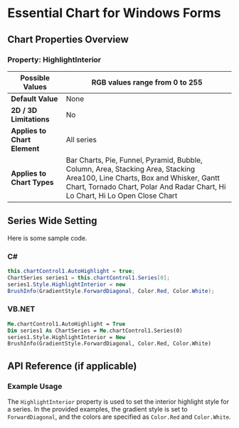 <!--
source: image
domain: syncfusion-sdk
task: pdf-ocr-to-markdown
language: en (keep original; do not translate)
source_filename: page_249.jpeg
document_name: chart
page_number: 249
page_id: chart#page_249
product: Syncfusion Winforms
version: 11.4.0.26
timestamp: 2025-08-09T03:30:45Z
fidelity: lossless
-->

# Essential Chart for Windows Forms

## Chart Properties Overview

### Property: HighlightInterior

| **Possible Values** | RGB values range from 0 to 255 |
| --- | --- |
| **Default Value** | None |
| **2D / 3D Limitations** | No |
| **Applies to Chart Element** | All series |
| **Applies to Chart Types** | Bar Charts, Pie, Funnel, Pyramid, Bubble, Column, Area, Stacking Area, Stacking Area100, Line Charts, Box and Whisker, Gantt Chart, Tornado Chart, Polar And Radar Chart, Hi Lo Chart, Hi Lo Open Close Chart |

## Series Wide Setting

Here is some sample code.

### C#

```csharp
this.chartControl1.AutoHighlight = true;
ChartSeries series1 = this.chartControl1.Series[0];
series1.Style.HighlightInterior = new
BrushInfo(GradientStyle.ForwardDiagonal, Color.Red, Color.White);
```

### VB.NET

```vb
Me.chartControl1.AutoHighlight = True
Dim series1 As ChartSeries = Me.chartControl1.Series(0)
series1.Style.HighlightInterior = New
BrushInfo(GradientStyle.ForwardDiagonal, Color.Red, Color.White)
```

## API Reference (if applicable)

### Example Usage

The `HighlightInterior` property is used to set the interior highlight style for a series. In the provided examples, the gradient style is set to `ForwardDiagonal`, and the colors are specified as `Color.Red` and `Color.White`.

<!-- tags: [essential chart, windows forms, highlight interior, chart elements, chart types, gradient style, c#, vb.net, Syncfusion, 11.4.0.26] keywords: [highlight interior,chart properties,chart elements,chart types,gradient style,series wide setting,sample code,c#,vb.net] -->
